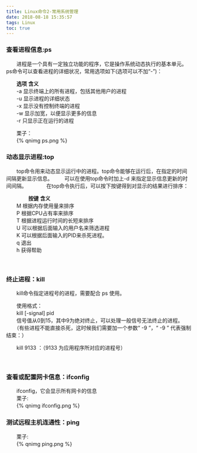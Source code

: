 ```yaml
---
title: Linux命令2-常用系统管理
date: 2018-08-18 15:35:57
tags: Linux
toc: true
---
```


### 查看进程信息:ps  
　　进程是一个具有一定独立功能的程序，它是操作系统动态执行的基本单元。　　
　　ps命令可以查看进程的详细状况，常用选项如下(选项可以不加“-”)：  
<!--more-->
　　**选项**    **含义**   
　　-a  显示终端上的所有进程，包括其他用户的进程  
　　-u  显示进程的详细状态  
　　-x  显示没有控制终端的进程  
　　-w  显示加宽，以便显示更多的信息  
　　-r  只显示正在运行的进程  

　　栗子：  
　　{% qnimg ps.png %}
　　


### 动态显示进程:top
　　top命令用来动态显示运行中的进程。top命令能够在运行后，在指定的时间间隔更新显示信息。  　　可以在使用top命令时加上-d 来指定显示信息更新的时间间隔。　　
　　在top命令执行后，可以按下按键得到对显示的结果进行排序：  

　　
　　**按键**    **含义**  
　　M   根据内存使用量来排序  
　　P   根据CPU占有率来排序  
　　T   根据进程运行时间的长短来排序  
　　U   可以根据后面输入的用户名来筛选进程  
　　K   可以根据后面输入的PID来杀死进程。  
　　q   退出  
　　h   获得帮助  

　　


### 终止进程：kill
　　kill命令指定进程号的进程，需要配合 ps 使用。 

　　使用格式：  
　　kill [-signal] pid  
　　信号值从0到15，其中9为绝对终止，可以处理一般信号无法终止的进程。  
　　（有些进程不能直接杀死，这时候我们需要加一个参数“ -9 ”，“ -9 ” 代表强制结束：） 

　　kill 9133 ：（9133 为应用程序所对应的进程号） 

　　

### 查看或配置网卡信息：ifconfig
　　ifconfig，它会显示所有网卡的信息   
　　栗子:  
　　{% qnimg ifconfig.png %}

### 测试远程主机连通性：ping
　　栗子:  
　　{% qnimg ping.png %}
　　
　　

